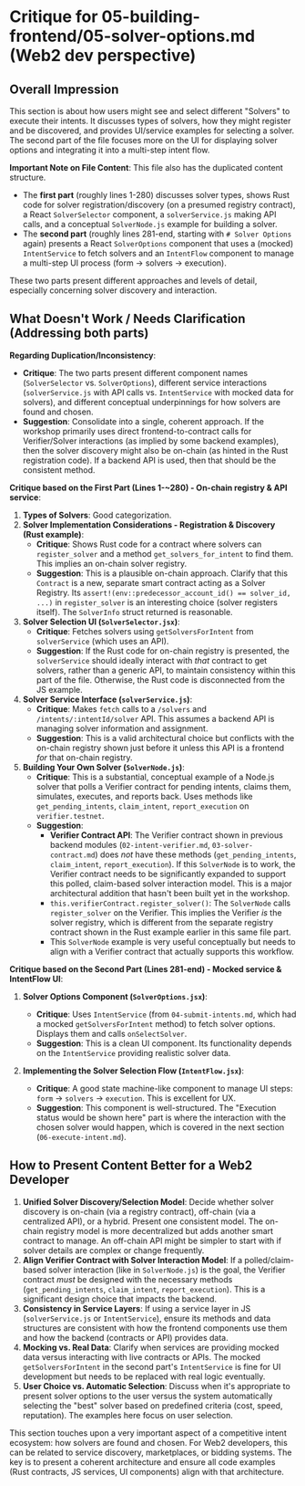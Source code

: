 # Critique for 05-building-frontend/05-solver-options.md (Web2 dev perspective)

## Overall Impression

This section is about how users might see and select different "Solvers" to execute their intents. It discusses types of solvers, how they might register and be discovered, and provides UI/service examples for selecting a solver. The second part of the file focuses more on the UI for displaying solver options and integrating it into a multi-step intent flow.

**Important Note on File Content**: This file also has the duplicated content structure.

- The **first part** (roughly lines 1-280) discusses solver types, shows Rust code for solver registration/discovery (on a presumed registry contract), a React `SolverSelector` component, a `solverService.js` making API calls, and a conceptual `SolverNode.js` example for building a solver.
- The **second part** (roughly lines 281-end, starting with `# Solver Options` again) presents a React `SolverOptions` component that uses a (mocked) `IntentService` to fetch solvers and an `IntentFlow` component to manage a multi-step UI process (form -> solvers -> execution).

These two parts present different approaches and levels of detail, especially concerning solver discovery and interaction.

## What Doesn't Work / Needs Clarification (Addressing both parts)

**Regarding Duplication/Inconsistency**:

- **Critique**: The two parts present different component names (`SolverSelector` vs. `SolverOptions`), different service interactions (`solverService.js` with API calls vs. `IntentService` with mocked data for solvers), and different conceptual underpinnings for how solvers are found and chosen.
- **Suggestion**: Consolidate into a single, coherent approach. If the workshop primarily uses direct frontend-to-contract calls for Verifier/Solver interactions (as implied by some backend examples), then the solver discovery might also be on-chain (as hinted in the Rust registration code). If a backend API is used, then that should be the consistent method.

**Critique based on the First Part (Lines 1-~280) - On-chain registry & API service**:

1.  **Types of Solvers**: Good categorization.
2.  **Solver Implementation Considerations - Registration & Discovery (Rust example)**:
    - **Critique**: Shows Rust code for a contract where solvers can `register_solver` and a method `get_solvers_for_intent` to find them. This implies an on-chain solver registry.
    - **Suggestion**: This is a plausible on-chain approach. Clarify that this `Contract` is a new, separate smart contract acting as a Solver Registry. Its `assert!(env::predecessor_account_id() == solver_id, ...)` in `register_solver` is an interesting choice (solver registers itself). The `SolverInfo` struct returned is reasonable.
3.  **Solver Selection UI (`SolverSelector.jsx`)**:
    - **Critique**: Fetches solvers using `getSolversForIntent` from `solverService` (which uses an API).
    - **Suggestion**: If the Rust code for on-chain registry is presented, the `solverService` should ideally interact with _that_ contract to get solvers, rather than a generic API, to maintain consistency within this part of the file. Otherwise, the Rust code is disconnected from the JS example.
4.  **Solver Service Interface (`solverService.js`)**:
    - **Critique**: Makes `fetch` calls to a `/solvers` and `/intents/:intentId/solver` API. This assumes a backend API is managing solver information and assignment.
    - **Suggestion**: This is a valid architectural choice but conflicts with the on-chain registry shown just before it unless this API is a frontend _for_ that on-chain registry.
5.  **Building Your Own Solver (`SolverNode.js`)**:
    - **Critique**: This is a substantial, conceptual example of a Node.js solver that polls a Verifier contract for pending intents, claims them, simulates, executes, and reports back. Uses methods like `get_pending_intents`, `claim_intent`, `report_execution` on `verifier.testnet`.
    - **Suggestion**:
      - **Verifier Contract API**: The Verifier contract shown in previous backend modules (`02-intent-verifier.md`, `03-solver-contract.md`) does _not_ have these methods (`get_pending_intents`, `claim_intent`, `report_execution`). If this `SolverNode` is to work, the Verifier contract needs to be significantly expanded to support this polled, claim-based solver interaction model. This is a major architectural addition that hasn't been built yet in the workshop.
      - `this.verifierContract.register_solver()`: The `SolverNode` calls `register_solver` on the Verifier. This implies the Verifier _is_ the solver registry, which is different from the separate registry contract shown in the Rust example earlier in this same file part.
      - This `SolverNode` example is very useful conceptually but needs to align with a Verifier contract that actually supports this workflow.

**Critique based on the Second Part (Lines 281-end) - Mocked service & IntentFlow UI**:

1.  **Solver Options Component (`SolverOptions.jsx`)**:

    - **Critique**: Uses `IntentService` (from `04-submit-intents.md`, which had a mocked `getSolversForIntent` method) to fetch solver options. Displays them and calls `onSelectSolver`.
    - **Suggestion**: This is a clean UI component. Its functionality depends on the `IntentService` providing realistic solver data.

2.  **Implementing the Solver Selection Flow (`IntentFlow.jsx`)**:
    - **Critique**: A good state machine-like component to manage UI steps: `form` -> `solvers` -> `execution`. This is excellent for UX.
    - **Suggestion**: This component is well-structured. The "Execution status would be shown here" part is where the interaction with the chosen solver would happen, which is covered in the next section (`06-execute-intent.md`).

## How to Present Content Better for a Web2 Developer

1.  **Unified Solver Discovery/Selection Model**: Decide whether solver discovery is on-chain (via a registry contract), off-chain (via a centralized API), or a hybrid. Present one consistent model. The on-chain registry model is more decentralized but adds another smart contract to manage. An off-chain API might be simpler to start with if solver details are complex or change frequently.
2.  **Align Verifier Contract with Solver Interaction Model**: If a polled/claim-based solver interaction (like in `SolverNode.js`) is the goal, the Verifier contract _must_ be designed with the necessary methods (`get_pending_intents`, `claim_intent`, `report_execution`). This is a significant design choice that impacts the backend.
3.  **Consistency in Service Layers**: If using a service layer in JS (`solverService.js` or `IntentService`), ensure its methods and data structures are consistent with how the frontend components use them and how the backend (contracts or API) provides data.
4.  **Mocking vs. Real Data**: Clarify when services are providing mocked data versus interacting with live contracts or APIs. The mocked `getSolversForIntent` in the second part's `IntentService` is fine for UI development but needs to be replaced with real logic eventually.
5.  **User Choice vs. Automatic Selection**: Discuss when it's appropriate to present solver options to the user versus the system automatically selecting the "best" solver based on predefined criteria (cost, speed, reputation). The examples here focus on user selection.

This section touches upon a very important aspect of a competitive intent ecosystem: how solvers are found and chosen. For Web2 developers, this can be related to service discovery, marketplaces, or bidding systems. The key is to present a coherent architecture and ensure all code examples (Rust contracts, JS services, UI components) align with that architecture.
